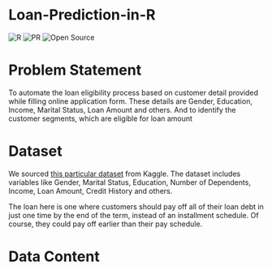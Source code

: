 # Loan-Prediction-in-R

![R](https://img.shields.io/badge/R-4.0.3-blue?style=for-the-badge)
![PR](https://img.shields.io/badge/PRs-welcome-red?style=for-the-badge)
![Open Source](https://img.shields.io/badge/%20-Open%20Source-blueviolet?style=for-the-badge)

# Problem Statement
To automate the loan eligibility process based on customer detail provided while filling online application form. These details are Gender, Education, Income, Marital Status, Loan Amount and others. And to identify the customer segments, which are eligible for loan amount

# Dataset
We sourced  [this particular dataset](https://www.kaggle.com/mandalravi/loan-prediction-data)  from Kaggle. The dataset includes variables like Gender, Marital Status, Education, Number of Dependents, Income, Loan Amount, Credit History and others.

The loan here is one where customers should pay off all of their loan debt in just one time by the end of the term, instead of an installment schedule. Of course, they could pay off earlier than their pay schedule.

# Data Content

